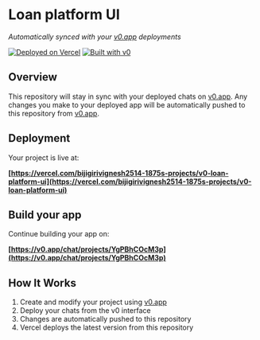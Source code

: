 # Loan platform UI

*Automatically synced with your [v0.app](https://v0.app) deployments*

[![Deployed on Vercel](https://img.shields.io/badge/Deployed%20on-Vercel-black?style=for-the-badge&logo=vercel)](https://vercel.com/bijigirivignesh2514-1875s-projects/v0-loan-platform-ui)
[![Built with v0](https://img.shields.io/badge/Built%20with-v0.app-black?style=for-the-badge)](https://v0.app/chat/projects/YgPBhCOcM3p)

## Overview

This repository will stay in sync with your deployed chats on [v0.app](https://v0.app).
Any changes you make to your deployed app will be automatically pushed to this repository from [v0.app](https://v0.app).

## Deployment

Your project is live at:

**[https://vercel.com/bijigirivignesh2514-1875s-projects/v0-loan-platform-ui](https://vercel.com/bijigirivignesh2514-1875s-projects/v0-loan-platform-ui)**

## Build your app

Continue building your app on:

**[https://v0.app/chat/projects/YgPBhCOcM3p](https://v0.app/chat/projects/YgPBhCOcM3p)**

## How It Works

1. Create and modify your project using [v0.app](https://v0.app)
2. Deploy your chats from the v0 interface
3. Changes are automatically pushed to this repository
4. Vercel deploys the latest version from this repository